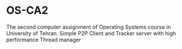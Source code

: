 OS-CA2
======

The second computer assignment of Operating Systems course in University of Tehran. Simple P2P Client and Tracker server with high performance Thread manager